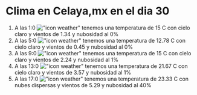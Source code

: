 # Clima en Celaya,mx en el dia 30

1. A las 1:0 !["icon weather"](http://openweathermap.org/img/w/01n.png) tenemos una temperatura de 15 C con cielo claro y  vientos de 1.34 y nubosidad al 0%
1. A las 5:0 !["icon weather"](http://openweathermap.org/img/w/01n.png) tenemos una temperatura de 12.78 C con cielo claro y  vientos de 0.45 y nubosidad al 0%
1. A las 9:0 !["icon weather"](http://openweathermap.org/img/w/01d.png) tenemos una temperatura de 15 C con cielo claro y  vientos de 2.24 y nubosidad al 1%
1. A las 13:0 !["icon weather"](http://openweathermap.org/img/w/01d.png) tenemos una temperatura de 21.67 C con cielo claro y  vientos de 3.57 y nubosidad al 1%
1. A las 17:0 !["icon weather"](http://openweathermap.org/img/w/03d.png) tenemos una temperatura de 23.33 C con nubes dispersas y  vientos de 5.29 y nubosidad al 40%
